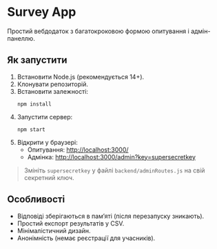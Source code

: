# Survey App

Простий вебдодаток з багатокроковою формою опитування і адмін-панеллю.

## Як запустити

1. Встановити Node.js (рекомендується 14+).
2. Клонувати репозиторій.
3. Встановити залежності:
   ```
   npm install
   ```
4. Запустити сервер:
   ```
   npm start
   ```
5. Відкрити у браузері:
   - Опитування: [http://localhost:3000/](http://localhost:3000/)
   - Адмінка: [http://localhost:3000/admin?key=supersecretkey](http://localhost:3000/admin?key=supersecretkey)

> Змініть `supersecretkey` у файлі `backend/adminRoutes.js` на свій секретний ключ.

## Особливості

- Відповіді зберігаються в пам’яті (після перезапуску зникають).
- Простий експорт результатів у CSV.
- Мінімалістичний дизайн.
- Анонімність (немає реєстрації для учасників).